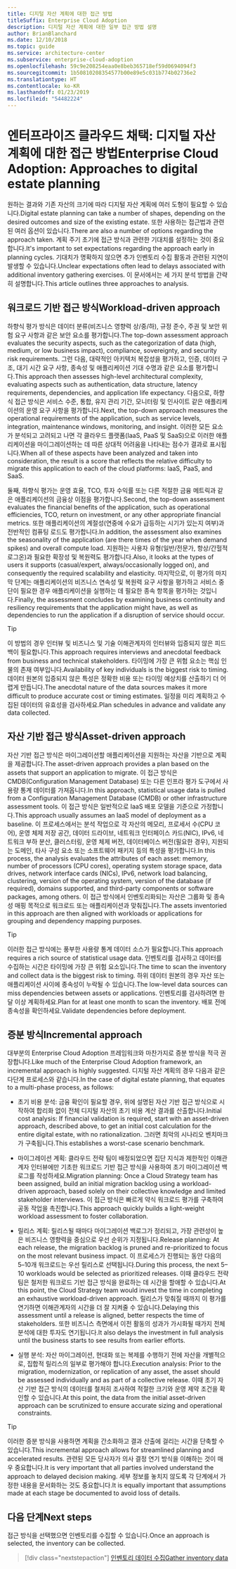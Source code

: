 ```yaml
---
title: 디지털 자산 계획에 대한 접근 방법
titleSuffix: Enterprise Cloud Adoption
description: 디지털 자산 계획에 대한 일부 접근 방법 설명
author: BrianBlanchard
ms.date: 12/10/2018
ms.topic: guide
ms.service: architecture-center
ms.subservice: enterprise-cloud-adoption
ms.openlocfilehash: 59c9e208254eaa0e8beb365718ef59d0694094f3
ms.sourcegitcommit: 1b50810208354577b00e89e5c031b774b02736e2
ms.translationtype: HT
ms.contentlocale: ko-KR
ms.lasthandoff: 01/23/2019
ms.locfileid: "54482224"
---
```

# <a name="enterprise-cloud-adoption-approaches-to-digital-estate-planning"></a><span data-ttu-id="a91d7-103">엔터프라이즈 클라우드 채택: 디지털 자산 계획에 대한 접근 방법</span><span class="sxs-lookup"><span data-stu-id="a91d7-103">Enterprise Cloud Adoption: Approaches to digital estate planning</span></span>

<span data-ttu-id="a91d7-104">원하는 결과와 기존 자산의 크기에 따라 디지털 자산 계획에 여러 도형이 필요할 수 있습니다.</span><span class="sxs-lookup"><span data-stu-id="a91d7-104">Digital estate planning can take a number of shapes, depending on the desired outcomes and size of the existing estate.</span></span> <span data-ttu-id="a91d7-105">또한 사용하는 접근법과 관련된 여러 옵션이 있습니다.</span><span class="sxs-lookup"><span data-stu-id="a91d7-105">There are also a number of options regarding the approach taken.</span></span> <span data-ttu-id="a91d7-106">계획 주기 초기에 접근 방식과 관련한 기대치를 설정하는 것이 중요합니다.</span><span class="sxs-lookup"><span data-stu-id="a91d7-106">It's important to set expectations regarding the approach early in planning cycles.</span></span> <span data-ttu-id="a91d7-107">기대치가 명확하지 않으면 추가 인벤토리 수집 활동과 관련된 지연이 발생할 수 있습니다.</span><span class="sxs-lookup"><span data-stu-id="a91d7-107">Unclear expectations often lead to delays associated with additional inventory gathering exercises.</span></span> <span data-ttu-id="a91d7-108">이 문서에서는 세 가지 분석 방법을 간략히 설명합니다.</span><span class="sxs-lookup"><span data-stu-id="a91d7-108">This article outlines three approaches to analysis.</span></span>

## <a name="workload-driven-approach"></a><span data-ttu-id="a91d7-109">워크로드 기반 접근 방식</span><span class="sxs-lookup"><span data-stu-id="a91d7-109">Workload-driven approach</span></span>

<span data-ttu-id="a91d7-110">하향식 평가 방식은 데이터 분류(비즈니스 영향력 상/중/하), 규정 준수, 주권 및 보안 위험 요구 사항과 같은 보안 요소를 평가합니다.</span><span class="sxs-lookup"><span data-stu-id="a91d7-110">The top-down assessment approach evaluates the security aspects, such as the categorization of data (high, medium, or low business impact), compliance, sovereignty, and security risk requirements.</span></span> <span data-ttu-id="a91d7-111">그런 다음, 대략적인 아키텍처 복잡성을 평가하고, 인증, 데이터 구조, 대기 시간 요구 사항, 종속성 및 애플리케이션 기대 수명과 같은 요소를 평가합니다.</span><span class="sxs-lookup"><span data-stu-id="a91d7-111">This approach then assesses high-level architectural complexity, evaluating aspects such as authentication, data structure, latency requirements, dependencies, and application life expectancy.</span></span> <span data-ttu-id="a91d7-112">다음으로, 하향식 접근 방식은 서비스 수준, 통합, 유지 관리 기간, 모니터링 및 인사이트 같은 애플리케이션의 운영 요구 사항을 평가합니다.</span><span class="sxs-lookup"><span data-stu-id="a91d7-112">Next, the top-down approach measures the operational requirements of the application, such as service levels, integration, maintenance windows, monitoring, and insight.</span></span> <span data-ttu-id="a91d7-113">이러한 모든 요소가 분석되고 고려되고 나면 각 클라우드 플랫폼(IaaS, PaaS 및 SaaS)으로 이러한 애플리케이션을 마이그레이션하는 데 따른 상대적 어려움을 나타내는 점수가 결과로 표시됩니다.</span><span class="sxs-lookup"><span data-stu-id="a91d7-113">When all of these aspects have been analyzed and taken into consideration, the result is a score that reflects the relative difficulty to migrate this application to each of the cloud platforms: IaaS, PaaS, and SaaS.</span></span>

<span data-ttu-id="a91d7-114">둘째, 하향식 평가는 운영 효율, TCO, 투자 수익률 또는 다른 적절한 금융 메트릭과 같은 애플리케이션의 금융상 이점을 평가합니다.</span><span class="sxs-lookup"><span data-stu-id="a91d7-114">Second, the top-down assessment evaluates the financial benefits of the application, such as operational efficiencies, TCO, return on investment, or any other appropriate financial metrics.</span></span> <span data-ttu-id="a91d7-115">또한 애플리케이션의 계절성(연중에 수요가 급등하는 시기가 있는지 여부)과 전반적인 컴퓨팅 로드도 평가합니다.</span><span class="sxs-lookup"><span data-stu-id="a91d7-115">In addition, the assessment also examines the seasonality of the application (are there times of the year when demand spikes) and overall compute load.</span></span> <span data-ttu-id="a91d7-116">지원하는 사용자 유형(일반/전문가, 항상/간헐적 로그온)과 필요한 확장성 및 복원력도 평가합니다.</span><span class="sxs-lookup"><span data-stu-id="a91d7-116">Also, it looks at the types of users it supports (casual/expert, always/occasionally logged on), and consequently the required scalability and elasticity.</span></span> <span data-ttu-id="a91d7-117">마지막으로, 이 평가의 마지막 단계는 애플리케이션의 비즈니스 연속성 및 복원력 요구 사항을 평가하고 서비스 중단이 필요한 경우 애플리케이션을 실행하는 데 필요한 종속 항목을 평가하는 것입니다.</span><span class="sxs-lookup"><span data-stu-id="a91d7-117">Finally, the assessment concludes by examining business continuity and resiliency requirements that the application might have, as well as dependencies to run the application if a disruption of service should occur.</span></span>

> [!TIP]
> <span data-ttu-id="a91d7-118">이 방법의 경우 인터뷰 및 비즈니스 및 기술 이해관계자의 인터뷰와 입증되지 않은 피드백이 필요합니다.</span><span class="sxs-lookup"><span data-stu-id="a91d7-118">This approach requires interviews and anecdotal feedback from business and technical stakeholders.</span></span> <span data-ttu-id="a91d7-119">타이밍에 가장 큰 위험 요소는 핵심 인물의 존재 여부입니다.</span><span class="sxs-lookup"><span data-stu-id="a91d7-119">Availability of key individuals is the biggest risk to timing.</span></span> <span data-ttu-id="a91d7-120">데이터 원본의 입증되지 않은 특성은 정확한 비용 또는 타이밍 예상치를 산출하기 더 어렵게 만듭니다.</span><span class="sxs-lookup"><span data-stu-id="a91d7-120">The anecdotal nature of the data sources makes it more difficult to produce accurate cost or timing estimates.</span></span> <span data-ttu-id="a91d7-121">일정을 미리 계획하고 수집된 데이터의 유효성을 검사하세요.</span><span class="sxs-lookup"><span data-stu-id="a91d7-121">Plan schedules in advance and validate any data collected.</span></span>

## <a name="asset-driven-approach"></a><span data-ttu-id="a91d7-122">자산 기반 접근 방식</span><span class="sxs-lookup"><span data-stu-id="a91d7-122">Asset-driven approach</span></span>

<span data-ttu-id="a91d7-123">자산 기반 접근 방식은 마이그레이션할 애플리케이션을 지원하는 자산을 기반으로 계획을 제공합니다.</span><span class="sxs-lookup"><span data-stu-id="a91d7-123">The asset-driven approach provides a plan based on the assets that support an application to migrate.</span></span> <span data-ttu-id="a91d7-124">이 접근 방식은 CMDB(Configuration Management Database) 또는 다른 인프라 평가 도구에서 사용량 통계 데이터를 가져옵니다.</span><span class="sxs-lookup"><span data-stu-id="a91d7-124">In this approach, statistical usage data is pulled from a Configuration Management Database (CMDB) or other infrastructure assessment tools.</span></span> <span data-ttu-id="a91d7-125">이 접근 방식은 일반적으로 IaaS 배포 모델을 기준으로 가정합니다.</span><span class="sxs-lookup"><span data-stu-id="a91d7-125">This approach usually assumes an IaaS model of deployment as a baseline.</span></span> <span data-ttu-id="a91d7-126">이 프로세스에서는 분석 작업으로 각 자산의 메모리, 프로세서 수(CPU 코어), 운영 체제 저장 공간, 데이터 드라이브, 네트워크 인터페이스 카드(NIC), IPv6, 네트워크 부하 분산, 클러스터링, 운영 체제 버전, 데이터베이스 버전(필요한 경우), 지원되는 도메인, 타사 구성 요소 또는 소프트웨어 패키지 등의 특성을 평가합니다.</span><span class="sxs-lookup"><span data-stu-id="a91d7-126">In this process, the analysis evaluates the attributes of each asset: memory, number of processors (CPU cores), operating system storage space, data drives, network interface cards (NICs), IPv6, network load balancing, clustering, version of the operating system, version of the database (if required), domains supported, and third-party components or software packages, among others.</span></span> <span data-ttu-id="a91d7-127">이 접근 방식에서 인벤토리화되는 자산은 그룹화 및 종속성 매핑 목적으로 워크로드 또는 애플리케이션과 맞춰집니다.</span><span class="sxs-lookup"><span data-stu-id="a91d7-127">The assets inventoried in this approach are then aligned with workloads or applications for grouping and dependency mapping purposes.</span></span>

> [!TIP]
> <span data-ttu-id="a91d7-128">이러한 접근 방식에는 풍부한 사용량 통계 데이터 소스가 필요합니다.</span><span class="sxs-lookup"><span data-stu-id="a91d7-128">This approach requires a rich source of statistical usage data.</span></span> <span data-ttu-id="a91d7-129">인벤토리를 검사하고 데이터를 수집하는 시간은 타이밍에 가장 큰 위험 요소입니다.</span><span class="sxs-lookup"><span data-stu-id="a91d7-129">The time to scan the inventory and collect data is the biggest risk to timing.</span></span> <span data-ttu-id="a91d7-130">하위 데이터 원본의 경우 자산 또는 애플리케이션 사이에 종속성이 누락될 수 있습니다.</span><span class="sxs-lookup"><span data-stu-id="a91d7-130">The low-level data sources can miss dependencies between assets or applications.</span></span> <span data-ttu-id="a91d7-131">인벤토리를 검사하려면 한 달 이상 계획하세요.</span><span class="sxs-lookup"><span data-stu-id="a91d7-131">Plan for at least one month to scan the inventory.</span></span> <span data-ttu-id="a91d7-132">배포 전에 종속성을 확인하세요.</span><span class="sxs-lookup"><span data-stu-id="a91d7-132">Validate dependencies before deployment.</span></span>

## <a name="incremental-approach"></a><span data-ttu-id="a91d7-133">증분 방식</span><span class="sxs-lookup"><span data-stu-id="a91d7-133">Incremental approach</span></span>

<span data-ttu-id="a91d7-134">대부분의 Enterprise Cloud Adoption 프레임워크와 마찬가지로 증분 방식을 적극 권장합니다.</span><span class="sxs-lookup"><span data-stu-id="a91d7-134">Like much of the Enterprise Cloud Adoption framework, an incremental approach is highly suggested.</span></span> <span data-ttu-id="a91d7-135">디지털 자산 계획의 경우 다음과 같은 다단계 프로세스와 같습니다.</span><span class="sxs-lookup"><span data-stu-id="a91d7-135">In the case of digital estate planning, that equates to a multi-phase process, as follows:</span></span>

- <span data-ttu-id="a91d7-136">초기 비용 분석: 금융 확인이 필요할 경우, 위에 설명된 자산 기반 접근 방식으로 시작하여 합리화 없이 전체 디지털 자산의 초기 비용 계산 결과를 산출합니다.</span><span class="sxs-lookup"><span data-stu-id="a91d7-136">Initial cost analysis: If financial validation is required, start with an asset-driven approach, described above, to get an initial cost calculation for the entire digital estate, with no rationalization.</span></span> <span data-ttu-id="a91d7-137">그러면 최악의 시나리오 벤치마크가 구축됩니다.</span><span class="sxs-lookup"><span data-stu-id="a91d7-137">This establishes a worst-case scenario benchmark.</span></span>

- <span data-ttu-id="a91d7-138">마이그레이션 계획: 클라우드 전략 팀이 배정되었으면 집단 지식과 제한적인 이해관계자 인터뷰에만 기초한 워크로드 기반 접근 방식을 사용하여 초기 마이그레이션 백로그를 작성하세요.</span><span class="sxs-lookup"><span data-stu-id="a91d7-138">Migration planning: Once a Cloud Strategy team has been assigned, build an initial migration backlog using a workload-driven approach, based solely on their collective knowledge and limited stakeholder interviews.</span></span> <span data-ttu-id="a91d7-139">이 접근 방식은 빠르게 약식 워크로드 평가를 구축하여 공동 작업을 촉진합니다.</span><span class="sxs-lookup"><span data-stu-id="a91d7-139">This approach quickly builds a light-weight workload assessment to foster collaboration.</span></span>

- <span data-ttu-id="a91d7-140">릴리스 계획: 릴리스될 때마다 마이그레이션 백로그가 정리되고, 가장 관련성이 높은 비즈니스 영향력을 중심으로 우선 순위가 지정됩니다.</span><span class="sxs-lookup"><span data-stu-id="a91d7-140">Release planning: At each release, the migration backlog is pruned and re-prioritized to focus on the most relevant business impact.</span></span> <span data-ttu-id="a91d7-141">이 프로세스가 진행되는 동안 다음의 5&ndash;10개 워크로드는 우선 릴리스로 선택됩니다.</span><span class="sxs-lookup"><span data-stu-id="a91d7-141">During this process, the next 5&ndash;10 workloads would be selected as prioritized releases.</span></span> <span data-ttu-id="a91d7-142">이때 클라우드 전략 팀은 철저한 워크로드 기반 접근 방식을 완료하는 데 시간을 할애할 수 있습니다.</span><span class="sxs-lookup"><span data-stu-id="a91d7-142">At this point, the Cloud Strategy team would invest the time in completing an exhaustive workload-driven approach.</span></span> <span data-ttu-id="a91d7-143">릴리스가 맞춰질 때까지 이 평가를 연기하면 이해관계자의 시간을 더 잘 지켜줄 수 있습니다.</span><span class="sxs-lookup"><span data-stu-id="a91d7-143">Delaying this assessment until a release is aligned, better respects the time of stakeholders.</span></span> <span data-ttu-id="a91d7-144">또한 비즈니스 측면에서 이전 활동의 성과가 가시화될 때가지 전체 분석에 대한 투자도 연기됩니다.</span><span class="sxs-lookup"><span data-stu-id="a91d7-144">It also delays the investment in full analysis until the business starts to see results from earlier efforts.</span></span>

- <span data-ttu-id="a91d7-145">실행 분석: 자산 마이그레이션, 현대화 또는 복제를 수행하기 전에 자산을 개별적으로, 집합적 릴리스의 일부로 평가해야 합니다.</span><span class="sxs-lookup"><span data-stu-id="a91d7-145">Execution analysis: Prior to the migration, modernization, or replication of any asset, the asset should be assessed individually and as part of a collective release.</span></span> <span data-ttu-id="a91d7-146">이때 초기 자산 기반 접근 방식의 데이터를 철저히 조사하여 적절한 크기와 운영 제약 조건을 확인할 수 있습니다.</span><span class="sxs-lookup"><span data-stu-id="a91d7-146">At this point, the data from the initial asset-driven approach can be scrutinized to ensure accurate sizing and operational constraints.</span></span>

> [!TIP]
> <span data-ttu-id="a91d7-147">이러한 증분 방식을 사용하면 계획을 간소화하고 결과 산출에 걸리는 시간을 단축할 수 있습니다.</span><span class="sxs-lookup"><span data-stu-id="a91d7-147">This incremental approach allows for streamlined planning and accelerated results.</span></span> <span data-ttu-id="a91d7-148">관련된 모든 당사자가 의사 결정 연기 방식을 이해하는 것이 매우 중요합니다.</span><span class="sxs-lookup"><span data-stu-id="a91d7-148">It is very important that all parties involved understand the approach to delayed decision making.</span></span> <span data-ttu-id="a91d7-149">세부 정보를 놓치지 않도록 각 단계에서 가정한 내용을 문서화하는 것도 중요합니다.</span><span class="sxs-lookup"><span data-stu-id="a91d7-149">It is equally important that assumptions made at each stage be documented to avoid loss of details.</span></span>

## <a name="next-steps"></a><span data-ttu-id="a91d7-150">다음 단계</span><span class="sxs-lookup"><span data-stu-id="a91d7-150">Next steps</span></span>

<span data-ttu-id="a91d7-151">접근 방식을 선택했으면 인벤토리를 수집할 수 있습니다.</span><span class="sxs-lookup"><span data-stu-id="a91d7-151">Once an approach is selected, the inventory can be collected.</span></span>

> [!div class="nextstepaction"]
> [<span data-ttu-id="a91d7-152">인벤토리 데이터 수집</span><span class="sxs-lookup"><span data-stu-id="a91d7-152">Gather inventory data</span></span>](inventory.md)